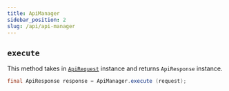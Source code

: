 ```yaml
---
title: ApiManager
sidebar_position: 2
slug: /api/api-manager
---
```


## `execute`

This method takes in [`ApiRequest`](/api/api/api-request) instance and returns `ApiResponse` instance.

```java
final ApiResponse response = ApiManager.execute (request);
```
